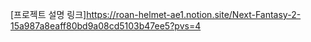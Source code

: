 [프로젝트 설명 링크]https://roan-helmet-ae1.notion.site/Next-Fantasy-2-15a987a8eaff80bd9a08cd5103b47ee5?pvs=4
